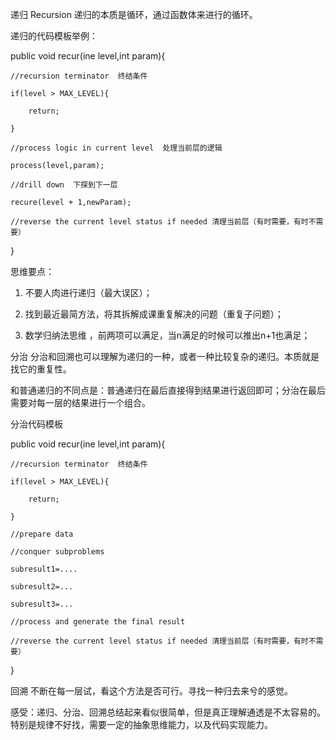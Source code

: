 递归 Recursion
递归的本质是循环，通过函数体来进行的循环。

递归的代码模板举例：

public void recur(ine level,int param){

    //recursion terminator  终结条件

    if(level > MAX_LEVEL){

        return;

    }

    //process logic in current level  处理当前层的逻辑

    process(level,param);

    //drill down  下探到下一层

    recure(level + 1,newParam);

    //reverse the current level status if needed 清理当前层（有时需要，有时不需要）

}

思维要点：

1. 不要人肉进行递归（最大误区）；

2. 找到最近最简方法，将其拆解成课重复解决的问题（重复子问题）；

3. 数学归纳法思维 ，前两项可以满足，当n满足的时候可以推出n+1也满足；

分治
分治和回溯也可以理解为递归的一种，或者一种比较复杂的递归。本质就是找它的重复性。

和普通递归的不同点是：普通递归在最后直接得到结果进行返回即可；分治在最后需要对每一层的结果进行一个组合。

分治代码模板

public void recur(ine level,int param){

    //recursion terminator  终结条件

    if(level > MAX_LEVEL){

        return;

    }

    //prepare data

    //conquer subproblems

    subresult1=....

    subresult2=...

    subresult3=...

    //process and generate the final result

    //reverse the current level status if needed 清理当前层（有时需要，有时不需要）

}

回溯
不断在每一层试，看这个方法是否可行。寻找一种归去来兮的感觉。

感受：递归、分治、回溯总结起来看似很简单，但是真正理解通透是不太容易的。特别是规律不好找，需要一定的抽象思维能力，以及代码实现能力。
